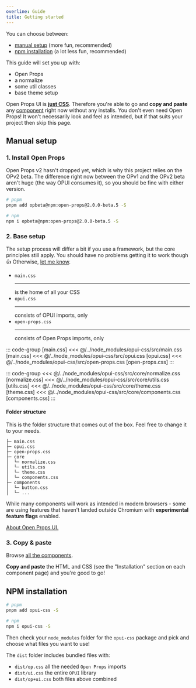 ```yaml
---
overline: Guide
title: Getting started
---
```


<script setup>
import Accordion from "../.vitepress/theme/app/components/Accordion.vue";
import Alert from "../.vitepress/theme/app/components/Alert.vue";
</script>

<style scoped>
   .overflow .blocks {
      overflow-y: auto;
      max-block-size: 15lh;
   }
</style>

<span></span>

You can choose between:

- [manual setup](#manual-setup) (more fun, recommended)
- [npm installation](#npm-installation) (a lot less fun, recommended)

This guide will set you up with:

- Open Props
- a normalize
- some util classes
- base theme setup

<div class="not-rich-text">

<Alert class="ok outlined">
<p>Open Props UI is <u><strong>just CSS</strong></u>. Therefore you're able to go and <strong>copy and paste</strong> any <a class="link" href="/components">component</a> right now without any installs. You don't even need Open Props! It won't necessarily look and feel as intended, but if that suits your project then skip this page.</p>
</Alert>
</div>

## Manual setup

### 1. Install Open Props

Open Props v2 hasn't dropped yet, which is why this project relies on the OPv2 beta. The difference right now between the OPv1 and the OPv2 beta aren't huge (the way OPUI consumes it), so you should be fine with either version.

```sh
# pnpm
pnpm add opbeta@npm:open-props@2.0.0-beta.5 -S

# npm
npm i opbeta@npm:open-props@2.0.0-beta.5 -S
```

### 2. Base setup

The setup process will differ a bit if you use a framework, but the core principles still apply. You should have no problems getting it to work though :+1: Otherwise, [let me know](https://github.com/felix-bohlin/ui).

<div class="not-rich-text">

<ul class="definition-list dotted">
  <li>
    <span class="term"><code>main.css</code></span>
    <hr>
    <span class="description">is the home of all your CSS</span>
  </li>
  <li>
    <span class="term"><code>opui.css</code></span>
    <hr>
    <span class="description">consists of OPUI imports, only</span>
  </li>
  <li>
    <span class="term"><code>open-props.css</code></span>
    <hr>
    <span class="description">consists of Open Props imports, only</span>
  </li>
</ul>

::: code-group [main.css]
<<< @/../node_modules/opui-css/src/main.css [main.css]
<<< @/../node_modules/opui-css/src/opui.css [opui.css]
<<< @/../node_modules/opui-css/src/open-props.css [open-props.css]
:::

<Accordion variant="tonal" style="margin-block-start: var(--size-3)">
<template #summary>src/core</template>

::: code-group
<<< @/../node_modules/opui-css/src/core/normalize.css [normalize.css]
<<< @/../node_modules/opui-css/src/core/utils.css [utils.css]
<<< @/../node_modules/opui-css/src/core/theme.css [theme.css]
<<< @/../node_modules/opui-css/src/core/components.css [components.css]
:::

</Accordion>
</div>

#### Folder structure

This is the folder structure that comes out of the box. Feel free to change it to your needs.

```
├─ main.css
├─ opui.css
├─ open-props.css
├─ core
│  └─ normalize.css
│  └─ utils.css
│  └─ theme.css
│  └─ components.css
├─ components
│  └─ button.css
│  └─ ...

```

<div class="not-rich-text">
<Alert severity="warning">
<p>While many components will work as intended in modern browsers - some are using features that haven't landed outside Chromium with <strong>experimental feature flags</strong> enabled.</p>

<a href="/guide/what-is-open-props-ui" class="link">About Open Props UI.</a>
</Alert>

</div>

### 3. Copy & paste

Browse [all the components](/components).

**Copy and paste** the HTML and CSS (see the "Installation" section on each component page) and you're good to go!

## NPM installation

```sh
# pnpm
pnpm add opui-css -S

# npm
npm i opui-css -S
```

Then check your `node_modules` folder for the `opui-css` package and pick and choose what files you want to use!

The `dist` folder includes bundled files with:

- `dist/op.css` all the needed `Open Props` imports
- `dist/ui.css` the entire `OPUI` library
- `dist/op+ui.css` both files above combined
